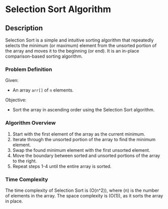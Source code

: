 # Selection Sort Algorithm

## Description

Selection Sort is a simple and intuitive sorting algorithm that repeatedly selects the minimum (or maximum) element from the unsorted portion of the array and moves it to the beginning (or end). It is an in-place comparison-based sorting algorithm.

### Problem Definition

Given:
- An array `arr[]` of `n` elements.

Objective:
- Sort the array in ascending order using the Selection Sort algorithm.

### Algorithm Overview

1. Start with the first element of the array as the current minimum.
2. Iterate through the unsorted portion of the array to find the minimum element.
3. Swap the found minimum element with the first unsorted element.
4. Move the boundary between sorted and unsorted portions of the array to the right.
5. Repeat steps 1-4 until the entire array is sorted.

### Time Complexity

The time complexity of Selection Sort is \(O(n^2)\), where \(n\) is the number of elements in the array. The space complexity is \(O(1)\), as it sorts the array in place.